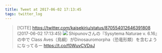 ```yaml
---
title: Tweet at 2017-06-02 17:13:45
tags: twitter_log
---
```


> [!CITE] https://twitter.com/kaisekiriu/status/870554012646391808 (2017-06-02 17:13:45)
> ![](https://twitter.com/kaisekiriu/status/870554012646391808)
> Shipunovさんの『Sysytema Naturae v. 6.16』の中で
> Class Aves（鳥綱）がDinosauromorpha（恐竜形類）を含むようになってるー
> https://t.co/f0WuvCVDqJ
